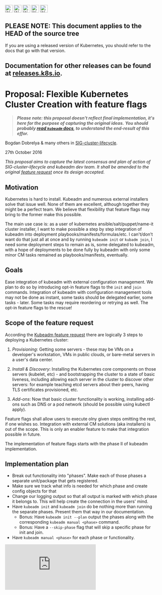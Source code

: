 <!-- BEGIN MUNGE: UNVERSIONED_WARNING -->

<!-- BEGIN STRIP_FOR_RELEASE -->

<img src="http://kubernetes.io/kubernetes/img/warning.png" alt="WARNING"
     width="25" height="25">
<img src="http://kubernetes.io/kubernetes/img/warning.png" alt="WARNING"
     width="25" height="25">
<img src="http://kubernetes.io/kubernetes/img/warning.png" alt="WARNING"
     width="25" height="25">
<img src="http://kubernetes.io/kubernetes/img/warning.png" alt="WARNING"
     width="25" height="25">
<img src="http://kubernetes.io/kubernetes/img/warning.png" alt="WARNING"
     width="25" height="25">

<h2>PLEASE NOTE: This document applies to the HEAD of the source tree</h2>

If you are using a released version of Kubernetes, you should
refer to the docs that go with that version.

Documentation for other releases can be found at
[releases.k8s.io](http://releases.k8s.io).
</strong>
--

<!-- END STRIP_FOR_RELEASE -->

<!-- END MUNGE: UNVERSIONED_WARNING -->

# Proposal: Flexible Kubernetes Cluster Creation with feature flags

> ***Please note: this proposal doesn't reflect final implementation, it's here for the purpose of capturing the original ideas.***
> ***You should probably [read `kubeadm` docs](http://kubernetes.io/docs/getting-started-guides/kubeadm/), to understand the end-result of this effor.***

Bogdan Dobrelya & many others in [SIG-cluster-lifecycle](https://github.com/kubernetes/community/tree/master/sig-cluster-lifecycle).

27th October 2016

*This proposal aims to capture the latest consensus and plan of action of SIG-cluster-lifecycle and kubeadm dev team.
It shall be amended to the original [feature request](https://github.com/kubernetes/features/issues/11) once its design accepted.*

## Motivation

Kubernetes is hard to install. Kubeadm and numerous external installers solve that issue well. None of them are excellent, although
together they might be a perfect team. We believe that flexibility that feature flags may bring to the former make this possible.

The main use case is: as a user of kubernetes ansible/salt/puppet/name-it cluster installer, I want to make possible a step by step
integration of kubeadm into deployment playbooks/manifests/formulas/etc. I can't/don’t want do that just all at once and by running
`kubeadm init` or `kubadm join`, I need some deployment steps to remain as is, some delegated to kubeadm, with a hope of deployments
to be done fully by kubeadm with only some minor CM tasks remained as playbooks/manifests, eventually.

## Goals

Ease integration of kubeadm with external configuration management. We plan to do so by introducing opt-in feature flags to the
`init` and `join` commands. Integration of kubeadm with configuration management tools may not be done as instant, some tasks should
be delegated earlier, some tasks - later. Some tasks may require reordering or retrying as well. The opt-in feature flags to the rescue!

## Scope of the feature request

According the [Kubeadm feature request](https://github.com/kubernetes/features/issues/11) there are logically 3 steps to deploying a Kubernetes cluster:

1. *Provisioning*: Getting some servers - these may be VMs on a developer's workstation, VMs in public clouds, or bare-metal servers in a user's data center.

2. *Install & Discovery*: Installing the Kubernetes core components on those servers (kubelet, etc) - and bootstrapping the cluster to a state of basic liveness, including allowing each server in the cluster to discover other servers: for example teaching etcd servers about their peers, having TLS certificates provisioned, etc.

3. *Add-ons*: Now that basic cluster functionality is working, installing add-ons such as DNS or a pod network (should be possible using kubectl apply).

Feature flags shall allow users to execute olny given steps omitting the rest, if one wishes so. Integration with external CM solutions (aka installers) is out of the scope. This is only an enabler feature to make that integration possible in future.

The implementation of feature flags starts with the phase II of kubeadm implementation.

## Implementation plan

* Break out functionality into "phases". Make each of those phases a separate unit/package that gets registered.
* Make sure we track what info is needed for which phase and create config objects for that
* Change our logging output so that all output is marked with which phase it belongs to. This will help create the connection in the users' mind.
* Have `kubeadm init` and `kubeadm join` do be nothing more than running the separate phases. Present them that way in our documentation.
  * Bonus: Have `kubeadm init --plan` output the phases along with the corresponding `kubeadm manual <phase>` command.
  * Bonus: Have a `--skip-phase` flag that will skip a specific phase for init and join.
* Have `kubeadm manual <phase>` for each phase or functionality.

<!-- BEGIN MUNGE: GENERATED_ANALYTICS -->
[![Analytics](https://kubernetes-site.appspot.com/UA-36037335-10/GitHub/docs/proposals/kubeadm-bootstrap-feature-flags.md?pixel)]()
<!-- END MUNGE: GENERATED_ANALYTICS -->
